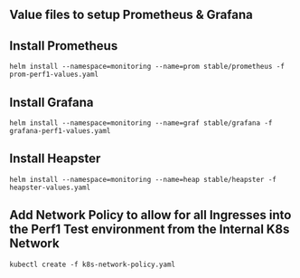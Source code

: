 ## Value files to setup Prometheus & Grafana


## Install Prometheus

`helm install --namespace=monitoring --name=prom stable/prometheus -f prom-perf1-values.yaml`

## Install Grafana

`helm install --namespace=monitoring --name=graf stable/grafana -f grafana-perf1-values.yaml`

## Install Heapster

`helm install --namespace=monitoring --name=heap stable/heapster -f heapster-values.yaml`

## Add Network Policy to allow for all Ingresses into the Perf1 Test environment from the Internal K8s Network

`kubectl create -f k8s-network-policy.yaml` 
